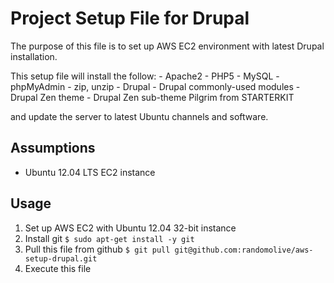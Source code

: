# Project Setup File for Drupal 

The purpose of this file is to set up AWS EC2 environment with latest Drupal
installation.

This setup file will install the follow:
	- Apache2
	- PHP5
	- MySQL
	- phpMyAdmin
	- zip, unzip
	- Drupal
	- Drupal commonly-used modules
	- Drupal Zen theme
	- Drupal Zen sub-theme Pilgrim from STARTERKIT

and update the server to latest Ubuntu channels and software. 

## Assumptions

* Ubuntu 12.04 LTS EC2 instance

## Usage

1. Set up AWS EC2 with Ubuntu 12.04 32-bit instance
2. Install git
`$ sudo apt-get install -y git`
3. Pull this file from github
`$ git pull git@github.com:randomolive/aws-setup-drupal.git`
4. Execute this file